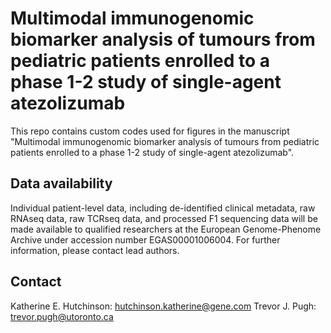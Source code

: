 # Multimodal immunogenomic biomarker analysis of tumours from pediatric patients enrolled to a phase 1-2 study of single-agent atezolizumab

This repo contains custom codes used for figures in the manuscript "Multimodal immunogenomic biomarker analysis of tumours from pediatric patients enrolled to a phase 1-2 study of single-agent atezolizumab".

## Data availability

Individual patient-level data, including de-identified clinical metadata, raw RNAseq data, raw TCRseq data, and processed F1 sequencing data will be made available to qualified researchers at the European Genome-Phenome Archive under accession number EGAS00001006004. For further information, please contact lead authors. 

## Contact
Katherine E. Hutchinson: hutchinson.katherine@gene.com
Trevor J. Pugh: trevor.pugh@utoronto.ca
